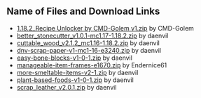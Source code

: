 ## Name of Files and Download Links

- [1.18.2_Recipe Unlocker by CMD-Golem v1.zip](https://www.planetminecraft.com/data-pack/recipe-unlocker/) by CMD-Golem
- [better_stonecutter_v1.0.1-mc1.17-1.18.2.zip](https://www.planetminecraft.com/data-pack/better-stonecutter-5432526/) by daenvil
- [cuttable_wood_v2.1.2_mc1.16-1.18.2.zip](https://www.planetminecraft.com/data-pack/cuttable-wood/) by daenvil
- [dnv-scrap-paper-v1-mc1-16-e3240.zip](https://www.planetminecraft.com/data-pack/scrap-paper/) by daenvil
- [easy-bone-blocks-v1-0-1.zip](https://www.planetminecraft.com/data-pack/easy-bone-blocks/) by daenvil
- [manageable-item-frames-e1670.zip](https://www.planetminecraft.com/data-pack/easier-item-frame-management/) by Endernice61
- [more-smeltable-items-v2-1.zip](https://www.planetminecraft.com/data-pack/more-smeltable-items/) by daenvil
- [plant-based-foods-v1-0-1.zip](https://www.planetminecraft.com/data-pack/plant-based-foods/) by daenvil
- [scrap_leather_v2.0.1.zip](https://www.planetminecraft.com/data-pack/recyclable-leather/) by daenvil
